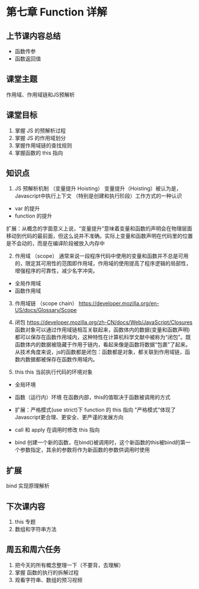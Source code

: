 # 第七章 Function 详解

## 上节课内容总结
- 函数传参
- 函数返回值

## 课堂主题
作用域、作用域链和JS预解析

## 课堂目标
1. 掌握 JS 的预解析过程
2. 掌握 JS 的作用域划分
3. 掌握作用域链的查找规则
4. 掌握函数的 this 指向

## 知识点
1. JS 预解析机制 （变量提升 Hoisting）
变量提升（Hoisting）被认为是， Javascript中执行上下文 （特别是创建和执行阶段）工作方式的一种认识

- var 的提升
- function 的提升

扩展：从概念的字面意义上说，“变量提升”意味着变量和函数的声明会在物理层面移动到代码的最前面，但这么说并不准确。实际上变量和函数声明在代码里的位置是不会动的，而是在编译阶段被放入内存中  

2. 作用域 （scope）
通常来说一段程序代码中使用的变量和函数并不总是可用的，限定其可用性的范围即作用域，作用域的使用提高了程序逻辑的局部性，增强程序的可靠性，减少名字冲突。

- 全局作用域
- 函数作用域

3. 作用域链 （scope chain）
https://developer.mozilla.org/en-US/docs/Glossary/Scope


4. 闭包
https://developer.mozilla.org/zh-CN/docs/Web/JavaScript/Closures
函数对象可以通过作用域链相互关联起来，函数体内的数据(变量和函数声明)都可以保存在函数作用域内，这种特性在计算机科学文献中被称为“闭包”。既函数体内的数据被隐藏于作用于链内，看起来像是函数将数据“包裹”了起来。从技术角度来说，js的函数都是闭包：函数都是对象，都关联到作用域链，函数内数据都被保存在函数作用域内。

5. this
this 当前执行代码的环境对象
- 全局环境
- 函数（运行内）环境
  在函数内部，this的值取决于函数被调用的方式

- 扩展：严格模式(use strict)下 function 的 this 指向
  "严格模式"体现了Javascript更合理、更安全、更严谨的发展方向

- call 和 apply
  在调用时修改 this 指向

- bind
  创建一个新的函数，在bind()被调用时，这个新函数的this被bind的第一个参数指定，其余的参数将作为新函数的参数供调用时使用

## 扩展
bind 实现原理解析

## 下次课内容
1. this 专题
2. 数组和字符串方法

## 周五和周六任务
1. 把今天的所有概念整理一下（不要背，去理解）
2. 掌握 函数的执行的拆解过程
3. 观看字符串、数组的预习视频

